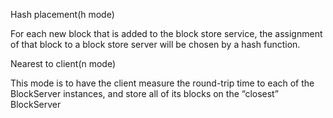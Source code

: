 Hash placement(h mode)

For each new block that is added to the block store service, the assignment of that block to a block store server will be chosen by a hash function.

Nearest to client(n mode)

This mode is to have the client measure the round-trip time to each of the BlockServer instances, and store all of its blocks on the “closest” BlockServer
